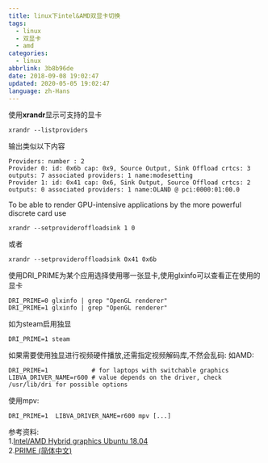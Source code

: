 ```yaml
---
title: linux下intel&AMD双显卡切换
tags:
  - linux
  - 双显卡
  - amd
categories:
  - linux
abbrlink: 3b8b96de
date: 2018-09-08 19:02:47
updated: 2020-05-05 19:02:47
language: zh-Hans
---
```


使用**xrandr**显示可支持的显卡

```shell
xrandr --listproviders
```

输出类似以下内容

```shell
Providers: number : 2
Provider 0: id: 0x6b cap: 0x9, Source Output, Sink Offload crtcs: 3 outputs: 7 associated providers: 1 name:modesetting
Provider 1: id: 0x41 cap: 0x6, Sink Output, Source Offload crtcs: 2 outputs: 0 associated providers: 1 name:OLAND @ pci:0000:01:00.0
```

To be able to render GPU-intensive applications by the more powerful discrete card use

```shell
xrandr --setprovideroffloadsink 1 0
```

或者<!--more-->

```shell
xrandr --setprovideroffloadsink 0x41 0x6b
```

使用DRI_PRIME为某个应用选择使用哪一张显卡,使用glxinfo可以查看正在使用的显卡

```shell
DRI_PRIME=0 glxinfo | grep "OpenGL renderer"
DRI_PRIME=1 glxinfo | grep "OpenGL renderer"
```

如为steam启用独显

```shell
DRI_PRIME=1 steam
```

如果需要使用独显进行视频硬件播放,还需指定视频解码库,不然会乱码:
如AMD:

```shell
DRI_PRIME=1            # for laptops with switchable graphics
LIBVA_DRIVER_NAME=r600 # value depends on the driver, check /usr/lib/dri for possible options
```

使用mpv:

```shell
DRI_PRIME=1  LIBVA_DRIVER_NAME=r600 mpv [...]
```

参考资料:  
1.[Intel/AMD Hybrid graphics Ubuntu 18.04](https://askubuntu.com/questions/1038271/intel-amd-hybrid-graphics-ubuntu-18-04)  
2.[PRIME (简体中文)](https://wiki.archlinux.org/index.php/PRIME)
